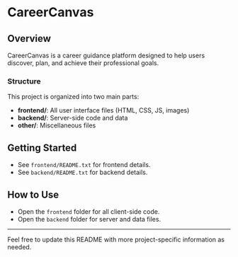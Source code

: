 # CareerCanvas

## Overview
CareerCanvas is a career guidance platform designed to help users discover, plan, and achieve their professional goals.

### Structure
This project is organized into two main parts:
- **frontend/**: All user interface files (HTML, CSS, JS, images)
- **backend/**: Server-side code and data
- **other/**: Miscellaneous files

## Getting Started
- See `frontend/README.txt` for frontend details.
- See `backend/README.txt` for backend details.

## How to Use
- Open the `frontend` folder for all client-side code.
- Open the `backend` folder for server and data files.

---

Feel free to update this README with more project-specific information as needed.
